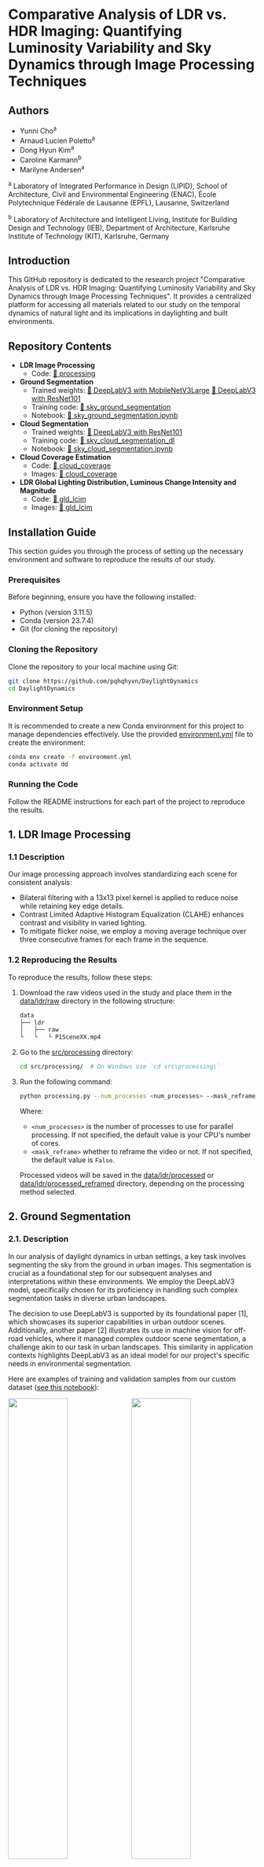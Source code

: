 # Comparative Analysis of LDR vs. HDR Imaging: Quantifying Luminosity Variability and Sky Dynamics through Image Processing Techniques

## Authors

* Yunni Cho<sup>a</sup>
* Arnaud Lucien Poletto<sup>a</sup>
* Dong Hyun Kim<sup>a</sup>
* Caroline Karmann<sup>b</sup>
* Marilyne Andersen<sup>a</sup>

<sup>a</sup> Laboratory of Integrated Performance in Design (LIPID), School of Architecture, Civil and Environmental
Engineering (ENAC), École Polytechnique Fédérale de Lausanne (EPFL), Lausanne, Switzerland

<sup>b</sup> Laboratory of Architecture and Intelligent Living, Institute for Building Design and Technology (IEB),
Department of Architecture, Karlsruhe Institute of Technology (KIT), Karlsruhe, Germany

## Introduction

This GitHub repository is dedicated to the research project "Comparative Analysis of LDR vs. HDR Imaging: Quantifying Luminosity Variability and Sky Dynamics through Image Processing Techniques". It provides a centralized platform for accessing all materials related to our study on the temporal dynamics of natural light and its implications in daylighting and built environments.

## Repository Contents

* **LDR Image Processing**
    * Code: [📁 processing](/src/processing/)
* **Ground Segmentation**
    * Trained weights: [📄 DeepLabV3 with MobileNetV3Large](/data/sky_ground_segmentation/models/deeplabv3mobilenetv3large_ranger_pretrained.pth) [📄 DeepLabV3 with ResNet101](/data/sky_ground_segmentation/models/deeplabv3resnet101_ranger_pretrained.pth)
    * Training code: [📁 sky_ground_segmentation](/src/sky_ground_segmentation/)
    * Notebook: [📓 sky_ground_segmentation.ipynb](/notebooks/sky_ground_segmentation.ipynb)
* **Cloud Segmentation**
    * Trained weights: [📄 DeepLabV3 with ResNet101](/data/sky_cloud_segmentation/models/deeplabv3resnet101_ranger_pretrained.pth)
    * Training code: [📁 sky_cloud_segmentation_dl](/src/sky_cloud_segmentation_dl/)
    * Notebook: [📓 sky_cloud_segmentation.ipynb](/notebooks/sky_cloud_segmentation.ipynb)
* **Cloud Coverage Estimation**
    * Code: [📁 cloud_coverage](/src/cloud_coverage/)
    * Images: [📁 cloud_coverage](/generated/cloud_coverage/)
* **LDR Global Lighting Distribution, Luminous Change Intensity and Magnitude**
    * Code: [📁 gld_lcim](/src/gld_lcim/)
    * Images: [📁 gld_lcim](/generated/gld_lcim/)

## Installation Guide

This section guides you through the process of setting up the necessary environment and software to reproduce the results of our study.

### Prerequisites

Before beginning, ensure you have the following installed:

* Python (version 3.11.5)
* Conda (version 23.7.4)
* Git (for cloning the repository)

### Cloning the Repository

Clone the repository to your local machine using Git:

```bash
git clone https://github.com/pqhqhyvn/DaylightDynamics
cd DaylightDynamics
``` 

### Environment Setup

It is recommended to create a new Conda environment for this project to manage dependencies effectively. Use the provided [environment.yml](/environment.yml) file to create the environment:

```bash
conda env create -f environment.yml
conda activate dd
```

### Running the Code

Follow the README instructions for each part of the project to reproduce the results.

## 1. LDR Image Processing

### 1.1 Description

Our image processing approach involves standardizing each scene for consistent analysis:

* Bilateral filtering with a 13x13 pixel kernel is applied to reduce noise while retaining key edge details.
* Contrast Limited Adaptive Histogram Equalization (CLAHE) enhances contrast and visibility in varied lighting.
* To mitigate flicker noise, we employ a moving average technique over three consecutive frames for each frame in the sequence.

### 1.2 Reproducing the Results

To reproduce the results, follow these steps:

1. Download the raw videos used in the study and place them in the [data/ldr/raw](/data/ldr/raw/) directory in the following structure:
    ```bash
    data
    ├── ldr
    │   ├── raw
    └   └   └ P1SceneXX.mp4
    ```


2. Go to the [src/processing](/src/processing/) directory:
    ```bash
    cd src/processing/  # On Windows use `cd src\processing\`
    ```

3. Run the following command:
    ```bash
    python processing.py --num_processes <num_processes> --mask_reframe <mask_reframe>
    ```
    Where:
    * `<num_processes>` is the number of processes to use for parallel processing. If not specified, the default value is your CPU's number of cores.
    * `<mask_reframe>` whether to reframe the video or not. If not specified, the default value is `False`.

    Processed videos will be saved in the [data/ldr/processed](/data/ldr/processed/) or [data/ldr/processed_reframed](/data/ldr/processed_reframed/) directory, depending on the processing method selected.
    

## 2. Ground Segmentation

### 2.1. Description

In our analysis of daylight dynamics in urban settings, a key task involves segmenting the sky from the ground in urban images. This segmentation is crucial as a foundational step for our subsequent analyses and interpretations within these environments. We employ the DeepLabV3 model, specifically chosen for its proficiency in handling such complex segmentation tasks in diverse urban landscapes.

The decision to use DeepLabV3 is supported by its foundational paper [1], which showcases its superior capabilities in urban outdoor scenes. Additionally, another paper [2] illustrates its use in machine vision for off-road vehicles, where it managed complex outdoor scene segmentation, a challenge akin to our task in urban landscapes. This similarity in application contexts highlights DeepLabV3 as an ideal model for our project's specific needs in environmental segmentation.

Here are examples of training and validation samples from our custom dataset ([see this notebook](/notebooks/sky_ground_segmentation.ipynb)):

<p float="left">
  <img src="./generated/sky_ground_segmentation/ground_segmentation_dataset_training_sample.png" width="49%" />
  <img src="./generated/sky_ground_segmentation/ground_segmentation_dataset_validation_sample.png" width="49%" />
</p>

### 2.2. Trained Weights

Weights for the DeepLabV3 model with MobileNetV3Large backbone can be found [here](/data/sky_ground_segmentation/models/deeplabv3mobilenetv3large_ranger_pretrained.pth). Alternatively, a similar model with ResNet101 backbone can be found [here](/data/sky_ground_segmentation/models/deeplabv3resnet101_ranger_pretrained.pth).

### 2.3. Errors and Limitations

The model may encounter errors when distinguishing between the sky and the ground in certain situations. These errors are often related to reflections of the sky on surfaces like buildings and windows, as well as small details such as poles, wires, cranes, or road signs. It's important to acknowledge these limitations when using the segmentation results in outdoor environments.

### 2.4. Reproducing the Results

To reproduce the results, follow these steps:

1. Download the necessary datasets and place them in the [data/sky_ground_segmentation](/data/sky_ground_segmentation/) directory. They contain images and binary masks for the following datasets:
    * [ADE20K Outdoors](https://www.kaggle.com/datasets/residentmario/ade20k-outdoors): A subset of the [ADE20K](https://groups.csail.mit.edu/vision/datasets/ADE20K/) [5] dataset, containing images of outdoor scenes.
    * [Cityscapes](https://www.cityscapes-dataset.com/) [6]: A dataset of urban street scenes.
    * [Mapillary Vistas](https://www.mapillary.com/dataset/vistas) [7]: A dataset of diverse street scenes.
    * [Sky Finder](https://mvrl.cse.wustl.edu/datasets/skyfinder/) [8]: A dataset of outdoor scenes with sky and ground segmentation.
    * [Sun2012](https://groups.csail.mit.edu/vision/SUN/hierarchy.html) [9]: A dataset of various scenes, which have been filtered manually to include outdoor images only.
    * [Swimseg](https://paperswithcode.com/dataset/swimseg) [10]: A dataset of sky patches.

    Processing steps have been applied to guarantee that the masks in the dataset are binary, effectively distinguishing between sky and ground in each image. The datasets are organized in the following structure:

    ```bash
    data
    ├── sky_ground_segmentation
    │   ├── ade20k_outdoors
    │   │   ├── images
    │   │   │   ├ ADE_train_XXXXXXXX.jpg
    │   │   │   └ ...
    │   │   └── masks
    │   │       ├ ADE_train_XXXXXXXX.png
    │   │       └ ...
    │   ├── cityscapes
    │   │   ├── images
    │   │   │   ├ X.png
    │   │   │   └ ...
    │   │   └── masks
    │   │       ├ X.png
    │   │       └ ...
    │   ├── mapillary_vistas
    │   │   ├── images
    │   │   │   ├ X.jpg
    │   │   │   └ ...
    │   │   └── masks
    │   │       ├ X.png
    │   │       └ ...
    │   ├── sky_finder
    │   │   ├── images
    │   │   │   ├── X
    │   │   │   │   ├ X.jpg
    │   │   │   │   └ ...
    │   │   │   ├── ...
    │   │   │   └ masks
    │   │   │       ├ X.png
    │   │   │       └ ...
    │   ├── sun2012
    │   │   ├── images
    │   │   │   ├ X.jpg
    │   │   │   └ ...
    │   │   └── masks
    │   │       ├ X.png
    │   │       └ ...
    │   ├── swimseg
    │   │   ├── images
    │   │   │   ├ XXXX.jpg
    │   │   │   └ ...
    │   │   └── masks
    └   └       └ mask.png
    ```

2. Go to the [sky_ground_segmentation](/src/sky_ground_segmentation/) directory:

    ```bash
    cd src/sky_ground_segmentation/   # On Windows use `cd src\sky_ground_segmentation\`
    ```

3. Run the following command:

    ```bash
    python train.py --model_type <model_type>
    ```
    Where `<model_type>` is the type of the model to train. It can be either `deeplabv3mobilenetv3large` or `deeplabv3resnet101`. If not specified, the default value is `deeplabv3mobilenetv3large`.

## 3. Cloud Segmentation

### 3.1. Description

Our task involves estimating cloud coverage using DeepLabV3 for cloud segmentation. We trained the model on a custom-labeled dataset sourced from Sky Finder [3], which encompasses a wide range of landscape images featuring diverse sky conditions, various weather types, and different times of the day. This dataset features labels for four distinct classes: 
* Ground: already provided by the Sky Finder dataset.
* Sky: representing clear blue sky.
* Light clouds: characterizing clouds with light passing through them, often veil-thin clouds.
* Thick clouds: representing darker clouds that typically do not allow light to pass through.

Traditional cloud segmentation methods, like those in [4], typically utilize spectral analysis on RGB images to differentiate between sky and cloud pixels. However, these methods have limitations in handling varied sky conditions, and may struggle with accurate classifications under direct sunlight, atmospheric pollution, or overexposure effects. These challenges underscore the necessity for more sophisticated techniques such as DeepLabV3, which can more effectively adapt to and accurately segment in these complex environmental scenarios.

Here are examples of training and validation samples from our custom dataset ([see this notebook](/notebooks/sky_cloud_segmentation.ipynb)):

<p float="left">
  <img src="./generated/sky_cloud_segmentation/cloud_segmentation_dataset_training_sample.png" width="49%" />
  <img src="./generated/sky_cloud_segmentation/cloud_segmentation_dataset_validation_sample.png" width="49%" /> 
</p>


### 3.2. Trained Weights

Weights for the DeepLabV3 with ResNet101 backbone can be found [here](/data/sky_cloud_segmentation/models/deeplabv3resnet101_ranger_pretrained.pth).

### 3.3. Errors and Limitations

While we have endeavored to minimize errors, the model may occasionally misclassify overexposed clear sky as clouds. It's worth noting that our analysis does not distinguish between thin and thick clouds. This means that the model does not differentiate between varying cloud density, and these differences can have varying impacts on sky luminosity. As a result, the model may not provide precise insights into luminance levels on its own under these varying cloud conditions.

### 3.4. Reproducing the Results

To reproduce the results, follow these steps:

1. Go to the [sky_cloud_segmentation_dl](/src/sky_cloud_segmentation_dl/) directory:

    ```bash
    cd src/sky_cloud_segmentation_dl/  # On Windows use `cd src\sky_cloud_segmentation_dl\`
    ```

2. Run the following command:

    ```bash
    python train.py
    ```

## 4. Cloud Coverage Estimation

### 4.1. Description

We employ the [cloud segmentation](#3-cloud-segmentation) model to estimate cloud coverage in both Low Dynamic Range (LDR) and High Dynamic Range (HDR) scenes. For HDR scenes, an essential preprocessing step is tone-mapping, which adjusts the scenes to a standard dynamic range suitable for analysis. The model processes these scenes to generate a segmentation mask, differentiating between sky and clouds. This mask is then utilized to accurately estimate cloud coverage, providing critical data for analyzing the impact of clouds on urban daylight conditions.

The results of this analysis on HDR images are shown below:

<img src="./generated/cloud_coverage/hdr_cloud_percentage_figure.png"/>

The results of this analysis on LDR videos are shown below:

<img src="./generated/cloud_coverage/ldr_cloud_percentage_figure.png"/>

### 4.2. Reproducing the Results

To reproduce the results, follow these steps:

1. If you want to process LDR videos, follow the instructions in the [LDR Image Processing](#1-ldr-image-processing) section. Otherwise, if you want to process HDR images, skip this step.

3. Go to the [cloud_coverage](/src/cloud_coverage/) directory:

    ```bash
    cd src/cloud_coverage/ # On Windows use `cd src\cloud_coverage\`
    ```

4. Run the following command:

    ```bash
    python cloud_coverage.py
    ```
    Generated images will be saved in the [cloud_coverage](/generated/cloud_coverage/) directory.

## 5. LDR Global Lighting Distribution, Luminous Change Intensity and Magnitude

### 5.1. Description

In this section of the study, we delve into the intricacies of Low Dynamic Range (LDR) imaging to analyze global lighting distribution, luminous change intensity, and magnitude across various scenes. Key aspects of our analysis include assessing the mean and variance of brightness in LDR footage, exploring the changes in global brightness across different scenes, and understanding the interplay between cloud movements, light changes, and scene dynamics.

Each scene in our study is subject to a detailed evaluation, exemplified by the plot generated for Scene 1. This plot, as illustrated below, is a result of image processing techniques applied to LDR footage:

<img src="./generated/gld_lcim/P1Scene01_frame_step_75.png"/>

This visual representation for Scene 1 is a part of a series where each scene is individually analyzed. The plots are meticulously crafted to provide insights into the lighting dynamics specific to each scene, capturing subtle nuances and patterns of natural light variations.

In addition to individual scene analysis, we have compiled an overarching box plot that amalgamates the results from all scenes, presenting a holistic view of the study:

<img src="./generated/gld_lcim/statistics_part1.png"/>

This collective plot serves as a crucial tool for understanding broader lighting trends and variations across different scenes. It not only highlights the diversity in lighting conditions but also facilitates a comparative analysis, enabling us to discern patterns that may not be apparent when examining scenes individually.

### 5.2. Reproducing the Results

To reproduce the results, follow these steps:

1. Process the LDR videos using the instructions in the [LDR Image Processing](#1-ldr-image-processing) section.

2. Go to the [gld_lcim](/src/gld_lcim/) directory:

    ```bash
    cd src/gld_lcim/ # On Windows use `cd src\gld_lcim\`
    ```

3. To generate individual plots for each scene, run the following command:

    ```bash
    python scenes_analysis.py
    ```
    Generated images will be saved in the [gld_lcim](/generated/gld_lcim/) directory.

4. To generate the box plot, run the following command:

    ```bash
    python scenes_plotting.py
    ```
    Generated images will be saved in the [gld_lcim](/generated/gld_lcim/) directory.

## References

1. Chen, L., Papandreou, G., Schroff, F., & Adam, H. (2017). Rethinking Atrous Convolution for Semantic Image Segmentation. arXiv:1706.05587. [Link](https://ar5iv.labs.arxiv.org/html/1706.05587)

2. I. Sgibnev et al., "Deep semantic segmentation for off-road autonomous driving," The International Archives of Photogrammetry, Remote Sensing and Spatial Information Sciences, vol. 43, pp. 617–622, 2020.

3. Mihail, Radu Paul, Scott Workman, Zach Bessinger, and Nathan Jacobs. "Sky Segmentation in the Wild: An Empirical Study." In IEEE Winter Conference on Applications of Computer Vision (WACV), 2016. doi:10.1109/WACV.2016.7477637.

4. Dev, Soumyabrata, Yee Hui Lee, and Stefan Winkler. "Systematic Study of Color Spaces and Components for the Segmentation of Sky/Cloud Images." School of Electrical and Electronic Engineering, Nanyang Technological University (NTU), Singapore, and Advanced Digital Sciences Center (ADSC), University of Illinois at Urbana-Champaign, Singapore. 2017. arXiv:1701.04520. [Link](https://arxiv.org/pdf/1701.04520.pdf)

5. Xia, Weihao, Cheng, Zhanglin, Yang, Yujiu, & Xue, Jing-Hao. (2020). Cooperative Semantic Segmentation and Image Restoration in Adverse Environmental Conditions. arXiv:1911.00679. [Link](https://arxiv.org/abs/1911.00679)

6. Cordts, Marius, Omran, Mohamed, Ramos, Sebastian, Rehfeld, Timo, Enzweiler, Markus, Benenson, Rodrigo, Franke, Uwe, Roth, Stefan, & Schiele, Bernt. (2016). The Cityscapes Dataset for Semantic Urban Scene Understanding. arXiv:1604.01685. [Link](https://arxiv.org/abs/1604.01685)

7. Neuhold, Gerhard, Ollmann, Tobias, Bulò, Samuel Rota, & Kontschieder, Peter. (2017). The Mapillary Vistas Dataset for Semantic Understanding of Street Scenes. In Proceedings of the 2017 IEEE International Conference on Computer Vision (ICCV), pp. 5000-5009. doi:10.1109/ICCV.2017.534.

8. Mihail, Radu Paul, Workman, Scott, Bessinger, Zach, & Jacobs, Nathan. (2016). Sky Segmentation in the Wild: An Empirical Study. In Proceedings of the IEEE Winter Conference on Applications of Computer Vision (WACV), pp. 1-6. doi:10.1109/WACV.2016.7477637. Acceptance rate: 42.3%. [PDF](https://drive.google.com/file/d/1-76FxbBQW8oD2m0JnCkZ7RTz-t541TiD/view?usp=sharing). Project: [SkyFinder](https://mvrl.github.io/SkyFinder/).

9. Xiao, Jianxiong, Hays, James, Ehinger, Krista A., Oliva, Aude, & Torralba, Antonio. (2010). SUN database: Large-scale scene recognition from abbey to zoo. In Proceedings of the 2010 IEEE Computer Society Conference on Computer Vision and Pattern Recognition, pp. 3485-3492. doi:10.1109/CVPR.2010.5539970.

10. Dev, Soumyabrata, Lee, Yee Hui, & Winkler, Stefan. (2016). Color-based Segmentation of Sky/Cloud Images From Ground-based Cameras. arXiv:1606.03669. [Link](https://arxiv.org/abs/1606.03669)

11. Zhuang, Juntang, Tang, Tommy, Ding, Yifan, Tatikonda, Sekhar, Dvornek, Nicha, Papademetris, Xenophon, & Duncan, James. (2020). AdaBelief Optimizer: Adapting Stepsizes by the Belief in Observed Gradients. In Proceedings of the Conference on Neural Information Processing Systems.
